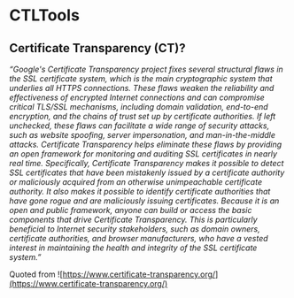 # CTLTools

## Certificate Transparency (CT)?
_“Google's Certificate Transparency project fixes several structural flaws in the SSL certificate system, which is the main cryptographic system that underlies all HTTPS connections. These flaws weaken the reliability and effectiveness of encrypted Internet connections and can compromise critical TLS/SSL mechanisms, including domain validation, end-to-end encryption, and the chains of trust set up by certificate authorities. If left unchecked, these flaws can facilitate a wide range of security attacks, such as website spoofing, server impersonation, and man-in-the-middle attacks._
_Certificate Transparency helps eliminate these flaws by providing an open framework for monitoring and auditing SSL certificates in nearly real time. Specifically, Certificate Transparency makes it possible to detect SSL certificates that have been mistakenly issued by a certificate authority or maliciously acquired from an otherwise unimpeachable certificate authority. It also makes it possible to identify certificate authorities that have gone rogue and are maliciously issuing certificates.
Because it is an open and public framework, anyone can build or access the basic components that drive Certificate Transparency. This is particularly beneficial to Internet security stakeholders, such as domain owners, certificate authorities, and browser manufacturers, who have a vested interest in maintaining the health and integrity of the SSL certificate system.”_

Quoted from ![https://www.certificate-transparency.org/](https://www.certificate-transparency.org/)
